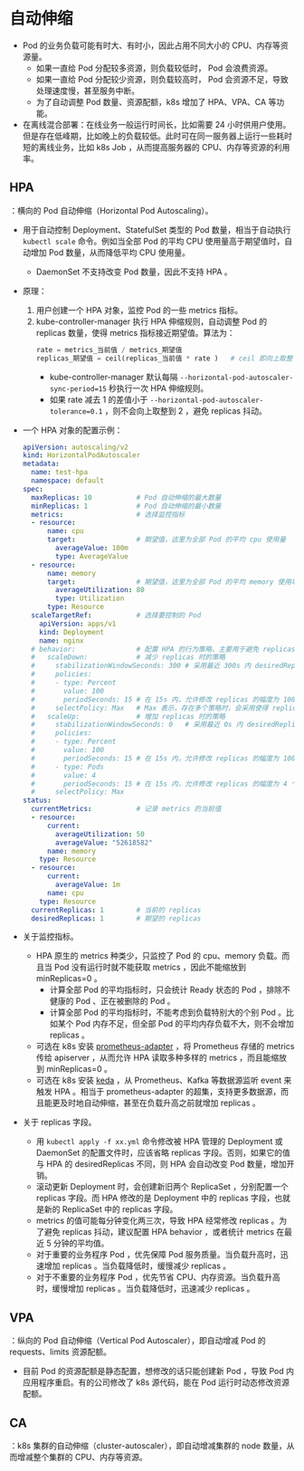 # 自动伸缩

- Pod 的业务负载可能有时大、有时小，因此占用不同大小的 CPU、内存等资源量。
  - 如果一直给 Pod 分配较多资源，则负载较低时， Pod 会浪费资源。
  - 如果一直给 Pod 分配较少资源，则负载较高时， Pod 会资源不足，导致处理速度慢，甚至服务中断。
  - 为了自动调整 Pod 数量、资源配额，k8s 增加了 HPA、VPA、CA 等功能。
- 在离线混合部署：在线业务一般运行时间长，比如需要 24 小时供用户使用。但是存在低峰期，比如晚上的负载较低。此时可在同一服务器上运行一些耗时短的离线业务，比如 k8s Job ，从而提高服务器的 CPU、内存等资源的利用率。

## HPA

：横向的 Pod 自动伸缩（Horizontal Pod Autoscaling）。
- 用于自动控制 Deployment、StatefulSet 类型的 Pod 数量，相当于自动执行 `kubectl scale` 命令。例如当全部 Pod 的平均 CPU 使用量高于期望值时，自动增加 Pod 数量，从而降低平均 CPU 使用量。
  - DaemonSet 不支持改变 Pod 数量，因此不支持 HPA 。
- 原理：
  1. 用户创建一个 HPA 对象，监控 Pod 的一些 metrics 指标。
  2. kube-controller-manager 执行 HPA 伸缩规则，自动调整 Pod 的 replicas 数量，使得 metrics 指标接近期望值。算法为：
      ```py
      rate = metrics_当前值 / metrics_期望值
      replicas_期望值 = ceil(replicas_当前值 * rate )   # ceil 即向上取整
      ```
      - kube-controller-manager 默认每隔 `--horizontal-pod-autoscaler-sync-period=15` 秒执行一次 HPA 伸缩规则。
      - 如果 rate 减去 1 的差值小于 `--horizo​​ntal-pod-autoscaler-tolerance=0.1` ，则不会向上取整到 2 ，避免 replicas 抖动。

- 一个 HPA 对象的配置示例：
  ```yml
  apiVersion: autoscaling/v2
  kind: HorizontalPodAutoscaler
  metadata:
    name: test-hpa
    namespace: default
  spec:
    maxReplicas: 10           # Pod 自动伸缩的最大数量
    minReplicas: 1            # Pod 自动伸缩的最小数量
    metrics:                  # 选择监控指标
    - resource:
        name: cpu
        target:               # 期望值，这里为全部 Pod 的平均 cpu 使用量
          averageValue: 100m
          type: AverageValue
    - resource:
        name: memory
        target:               # 期望值，这里为全部 Pod 的平均 memory 使用率，即实际使用量占 requests 的百分比
          averageUtilization: 80
          type: Utilization
        type: Resource
    scaleTargetRef:           # 选择要控制的 Pod
      apiVersion: apps/v1
      kind: Deployment
      name: nginx
    # behavior:               # 配置 HPA 的行为策略，主要用于避免 replicas 抖动
    #   scaleDown:            # 减少 replicas 时的策略
    #     stabilizationWindowSeconds: 300 # 采用最近 300s 内 desiredReplicas 的最大值来 scaleDown ，因此会慢速 scaleDown ，从而避免抖动
    #     policies:
    #     - type: Percent
    #       value: 100
    #       periodSeconds: 15 # 在 15s 内，允许修改 replicas 的幅度为 100% ，即可以增减一倍 replicas
    #     selectPolicy: Max   # Max 表示，存在多个策略时，会采用使得 replicas 更大的那个策略。如果改为 Min ，则会采用使得 replicas 更小的那个策略。如果改为 Disabled ，则禁止 scaleUp
    #   scaleUp:              # 增加 replicas 时的策略
    #     stabilizationWindowSeconds: 0   # 采用最近 0s 内 desiredReplicas 的最小值来 scaleUp
    #     policies:
    #     - type: Percent
    #       value: 100
    #       periodSeconds: 15 # 在 15s 内，允许修改 replicas 的幅度为 100%
    #     - type: Pods
    #       value: 4
    #       periodSeconds: 15 # 在 15s 内，允许修改 replicas 的幅度为 4 个
    #     selectPolicy: Max
  status:
    currentMetrics:           # 记录 metrics 的当前值
    - resource:
        current:
          averageUtilization: 50
          averageValue: "52618582"
        name: memory
      type: Resource
    - resource:
        current:
          averageValue: 1m
        name: cpu
      type: Resource
    currentReplicas: 1        # 当前的 replicas
    desiredReplicas: 1        # 期望的 replicas
  ```

- 关于监控指标。
  - HPA 原生的 metrics 种类少，只监控了 Pod 的 cpu、memory 负载。而且当 Pod 没有运行时就不能获取 metrics ，因此不能缩放到 minReplicas=0 。
    - 计算全部 Pod 的平均指标时，只会统计 Ready 状态的 Pod ，排除不健康的 Pod 、正在被删除的 Pod 。
    - 计算全部 Pod 的平均指标时，不能考虑到负载特别大的个别 Pod 。比如某个 Pod 内存不足，但全部 Pod 的平均内存负载不大，则不会增加 replicas 。
  - 可选在 k8s 安装 [prometheus-adapter](https://github.com/kubernetes-sigs/prometheus-adapter) ，将 Prometheus 存储的 metrics 传给 apiserver ，从而允许 HPA 读取多种多样的 metrics ，而且能缩放到 minReplicas=0 。
  - 可选在 k8s 安装 [keda](https://keda.sh/docs) ，从 Prometheus、Kafka 等数据源监听 event 来触发 HPA 。相当于 prometheus-adapter 的超集，支持更多数据源，而且能更及时地自动伸缩，甚至在负载升高之前就增加 replicas 。

- 关于 replicas 字段。
  - 用 `kubectl apply -f xx.yml` 命令修改被 HPA 管理的 Deployment 或 DaemonSet 的配置文件时，应该省略 replicas 字段。否则，如果它的值与 HPA 的 desiredReplicas 不同，则 HPA 会自动改变 Pod 数量，增加开销。
  - 滚动更新 Deployment 时，会创建新旧两个 ReplicaSet ，分别配置一个 replicas 字段。而 HPA 修改的是 Deployment 中的 replicas 字段，也就是新的 ReplicaSet 中的 replicas 字段。
  - metrics 的值可能每分钟变化两三次，导致 HPA 经常修改 replicas 。为了避免 replicas 抖动，建议配置 HPA behavior ，或者统计 metrics 在最近 5 分钟的平均值。
  - 对于重要的业务程序 Pod ，优先保障 Pod 服务质量。当负载升高时，迅速增加 replicas 。当负载降低时，缓慢减少 replicas 。
  - 对于不重要的业务程序 Pod ，优先节省 CPU、内存资源。当负载升高时，缓慢增加 replicas 。当负载降低时，迅速减少 replicas 。

## VPA

：纵向的 Pod 自动伸缩（Vertical Pod Autoscaler），即自动增减 Pod 的 requests、limits 资源配额。
- 目前 Pod 的资源配额是静态配置，想修改的话只能创建新 Pod ，导致 Pod 内应用程序重启。有的公司修改了 k8s 源代码，能在 Pod 运行时动态修改资源配额。

## CA

：k8s 集群的自动伸缩（cluster-autoscaler），即自动增减集群的 node 数量，从而增减整个集群的 CPU、内存等资源。
